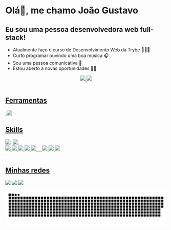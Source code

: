 # Olá👋, me chamo João Gustavo
## Eu sou uma pessoa desenvolvedora web full-stack!

- Atualmente faço o curso de Desenvolvimento Web da Trybe 🧑🏽‍💻
- Curto programar ouvindo uma boa música 🎧
- Sou uma pessoa comunicativa 💬
- Estou aberto a novas oportunidades 👨‍💼

 <div align="center">
  <a href="https://github.com/Joaogustavo789">
  <img witdh="48%" height="180em" src="https://github-readme-stats.vercel.app/api?username=Joaogustavo789&show_icons=true&theme=tokyonight"/>
  <img witdh="48%" height="180em" src="https://github-readme-stats.vercel.app/api/top-langs/?username=Joaogustavo789&layout=compact&theme=tokyonight"/>
</div>
   
 <br />
 
 ## Ferramentas
 <div style="display: inline_block" >
   <img src="" />
   <img src="https://img.shields.io/badge/eslint-3A33D1?style=for-the-badge&logo=eslint&logoColor=white" />
 </div>
   
 ## Skills
    
 <div style="display: inline_block" >
   <img src="https://img.shields.io/badge/HTML5-E34F26?style=for-the-badge&logo=html5&logoColor=white" />
   <img src="" />
   <img src="https://img.shields.io/badge/JavaScript-323330?style=for-the-badge&logo=javascript&logoColor=F7DF1E" />
   <img src="" />
   <img src="" />
   <img src="" />
   <img src="" />
   <img src="" />
   <img src="" />
   <img src="" />
   <img src="" />
   <img src="" />
 <div/>
  
  <div style="display: inline_block" >
   <img src="https://img.shields.io/badge/Docker-2CA5E0?style=for-the-badge&logo=docker&logoColor=white" />
   <img src="https://img.shields.io/badge/MySQL-005C84?style=for-the-badge&logo=mysql&logoColor=white" />
   <img src="https://img.shields.io/badge/Node.js-339933?style=for-the-badge&logo=nodedotjs&logoColor=white" />
   <img src="https://img.shields.io/badge/Express.js-000000?style=for-the-badge&logo=express&logoColor=white" />
   <img src="https://img.shields.io/badge/Mocha-8D6748?style=for-the-badge&logo=Mocha&logoColor=white" />
   <img src="" />
   <img src="" />
   <img src="" />
   <img src="" />
   <img src="https://img.shields.io/badge/TypeScript-007ACC?style=for-the-badge&logo=typescript&logoColor=white" />
   <img src="https://img.shields.io/badge/MongoDB-4EA94B?style=for-the-badge&logo=mongodb&logoColor=white" />
   <img src="https://img.shields.io/badge/Python-FFD43B?style=for-the-badge&logo=python&logoColor=blue" />
 <div/>
     
 <br />
  
 ## Minhas redes
  
<div style="display: inline_block" > 
  <a href = "mailto:jgustavomendonca@gmail.com"><img src="https://img.shields.io/badge/Gmail-D14836?style=for-the-badge&logo=gmail&logoColor=white" target="_blank"></a>
  <a href="https://www.linkedin.com/in/joao-gustavo-mn/" target="_blank"><img src="https://img.shields.io/badge/-LinkedIn-%230077B5?style=for-the-badge&logo=linkedin&logoColor=white"       target="_blank"></a> 
   <a href="https://www.instagram.com/joaogustavomn/" target="_blank"><img src="https://img.shields.io/badge/-Instagram-%23E4405F?style=for-the-badge&logo=instagram&logoColor=white" target="_blank"></a>
  
 ![Snake animation](https://github.com/Joaogustavo789/Joaogustavo789/blob/output/github-contribution-grid-snake.svg)
  
</div>

 <br />
 
